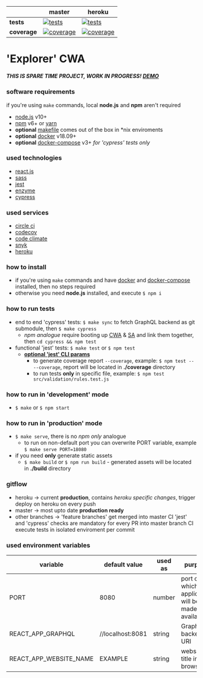 [ci.tests-master-badge]: https://circleci.com/gh/eugene-matvejev/react-explorer/tree/master.svg?style=svg
[ci.tests-master]: https://circleci.com/gh/eugene-matvejev/react-explorer/tree/master
[ci.coverage-master-badge]: https://codecov.io/gh/eugene-matvejev/react-explorer/branch/master/graph/badge.svg
[ci.coverage-master]: https://codecov.io/gh/eugene-matvejev/react-explorer/branch/master

[ci.tests-heroku-badge]: https://circleci.com/gh/eugene-matvejev/react-explorer/tree/heroku.svg?style=svg
[ci.tests-heroku]: https://circleci.com/gh/eugene-matvejev/react-explorer/tree/heroku
[ci.coverage-heroku-badge]: https://codecov.io/gh/eugene-matvejev/react-explorer/branch/heroku/graph/badge.svg
[ci.coverage-heroku]: https://codecov.io/gh/eugene-matvejev/react-explorer/branch/heroku

|               | master                                                        | heroku
|---            |---                                                            | ---
| __tests__     | [![tests][ci.tests-master-badge]][ci.tests-master]            | [![tests][ci.tests-heroku-badge]][ci.tests-heroku]
| __coverage__  | [![coverage][ci.coverage-master-badge]][ci.coverage-master]   | [![coverage][ci.coverage-heroku-badge]][ci.coverage-heroku]

# 'Explorer' CWA

##### THIS IS SPARE TIME PROJECT, WORK IN PROGRESS! [DEMO](https://cwa-explorer.herokuapp.com)

### software requirements

if you're using `make` commands, local **node.js** and **npm** aren't required
* [node.js](https://nodejs.org/) v10+
* [npm](https://www.npmjs.com/) v6+ or [yarn](https://yarnpkg.com/)
* __optional__ [makefile](https://en.wikipedia.org/wiki/Makefile) comes out of the box in *nix enviroments
* __optional__ [docker](https://www.docker.com/) v18.09+
* __optional__ [docker-compose](https://docs.docker.com/compose/) v3+ *for 'cypress' tests only*

### used technologies

* [react.js](https://reactjs.org/)
* [sass](https://sass-lang.com/)
* [jest](https://facebook.github.io/jest/)
* [enzyme](http://airbnb.io/enzyme/)
* [cypress](https://www.cypress.io/)

### used services

* [circle ci](https://circleci.com/dashboard)
* [codecov](https://codecov.io/)
* [code climate](https://codeclimate.com/)
* [snyk](https://snyk.io/)
* [heroku](https://www.heroku.com/)

### how to install

* if you're using `make` commands and have [docker](https://docs.docker.com/install/) and [docker-compose](https://docs.docker.com/compose/install/) installed, then no steps required
* otherwise you need **node.js** installed, and execute `$ npm i`

### how to run tests

* end to end 'cypress' tests: `$ make sync` to fetch GraphQL backend as git submodule, then `$ make cypress`
  * _npm analogue_ require booting up [CWA](https://github.com/eugene-matvejev/react-explorer) & [SA](https://github.com/eugene-matvejev/node-explorer/) and link them together, then `cd cypress && npm test`
* functional 'jest' tests: `$ make test` or `$ npm test`
  * __[optional 'jest' CLI params](https://facebook.github.io/jest/docs/en/cli.html)__
    * to generate coverage report `--coverage`, example: `$ npm test -- --coverage`, report will be located in __./coverage__ directory
    * to run tests __only__ in specific file, example: `$ npm test src/validation/rules.test.js`

### how to run in 'development' mode

* `$ make` or `$ npm start`

### how to run in 'production' mode

* `$ make serve`, there is no _npm only_ analogue
  * to run on non-default port you can overwrite PORT variable, example `$ make serve PORT=18080`
* if you need __only__ generate static assets
  * `$ make build` or `$ npm run build` - generated assets will be located in __./build__ directory

### gitflow

* heroku -> current __production__, contains _heroku specific changes_, trigger deploy on heroku on every push
* master -> most upto date __production ready__
* other branches -> 'feature branches' get merged into master
CI 'jest' and 'cypress' checks are mandatory for every PR into master branch
CI execute tests in isolated enviroment per commit

### used environment variables

| variable                  | default value     | used as   | purpose
|---                        |---                |---        |---
| PORT                      | 8080              | number    | port on which application will be made available
| REACT_APP_GRAPHQL         | //localhost:8081  | string    | GraphQL backend URI
| REACT_APP_WEBSITE_NAME    | EXAMPLE           | string    | website's title in browser
